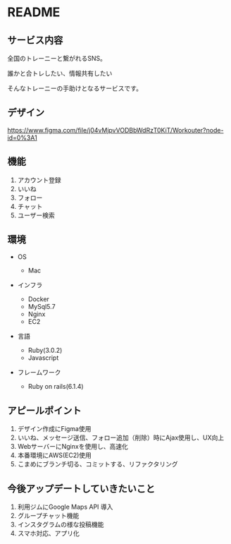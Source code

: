 # README

## サービス内容

全国のトレーニーと繋がれるSNS。

誰かと合トレしたい、情報共有したい

そんなトレーニーの手助けとなるサービスです。

## デザイン

https://www.figma.com/file/j04vMjpvVODBbWdRzT0KiT/Workouter?node-id=0%3A1

## 機能

1. アカウント登録
2. いいね
3. フォロー
4. チャット
5. ユーザー検索

## 環境

- OS
  - Mac

- インフラ
  - Docker
  - MySql5.7 
  - Nginx 
  - EC2

- 言語
  - Ruby(3.0.2)
  - Javascript

- フレームワーク
  - Ruby on rails(6.1.4)

## アピールポイント

1. デザイン作成にFigma使用
2. いいね、メッセージ送信、フォロー追加（削除）時にAjax使用し、UX向上
3. WebサーバーにNginxを使用し、高速化
4. 本番環境にAWS(EC2)使用
5. こまめにブランチ切る、コミットする、リファクタリング

## 今後アップデートしていきたいこと

1. 利用ジムにGoogle Maps API 導入
2. グループチャット機能
3. インスタグラムの様な投稿機能
4. スマホ対応、アプリ化
